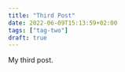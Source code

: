 ```yaml
---
title: "Third Post"
date: 2022-06-09T15:13:59+02:00
tags: ["tag-two"]
draft: true
---
```


My third post.

